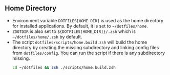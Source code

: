 ## Home Directory
- Environment variable `DOTFILES[HOME_DIR]` is used as the home directory for installed applications. By default, it is set to `~/dotfiles/home`.
- `ZDOTDIR` is also set to `${DOTFILES[HOME_DIR]}/.zsh` which is `~/dotfiles/home/.zsh` by default.
- The script `dotfiles/scripts/home.build.zsh` will build the home directory by creating the missing subdirectory and linking config files from `dotfiles/config`. You can run the script if there is any subdirectory missing.
  ```zsh
  cd ~/dotfiles && zsh ./scripts/home.build.zsh
  ```
